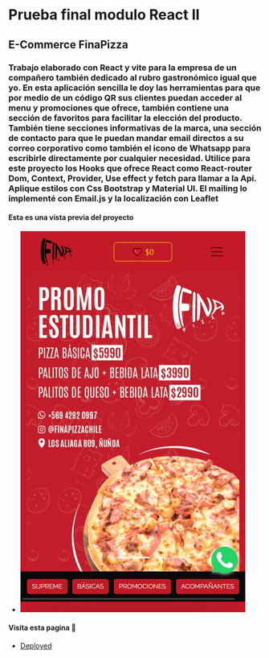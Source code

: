 # Prueba final modulo React II

## E-Commerce FinaPizza

### Trabajo elaborado con React y vite para la empresa de un compañero también dedicado al rubro gastronómico igual que yo. En esta aplicación sencilla le doy las herramientas para que por medio de un código QR sus clientes puedan acceder al menu y promociones que ofrece, también contiene una sección de favoritos para facilitar la elección del producto. También tiene secciones informativas de la marca, una sección de contacto para que le puedan  mandar email directos a su correo corporativo como también el icono de Whatsapp para escribirle directamente por cualquier necesidad. Utilice para este proyecto los Hooks que ofrece React como React-router Dom, Context, Provider, Use effect y fetch para llamar a la Api. Aplique estilos con Css Bootstrap y Material UI. El mailing lo implementé con Email.js y la localización con Leaflet

#### Esta es una vista previa del proyecto

- ![Screenshot](public/img/fina_pizza_screenshot.png)

#### Visita esta pagina 🙂

- [Deployed](https://finapizza-chile.netlify.app/)
  